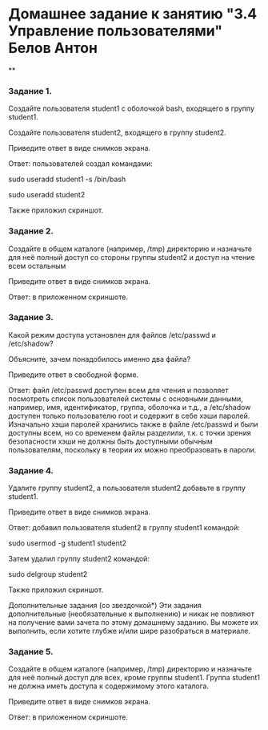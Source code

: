 # Домашнее задание к занятию "3.4 Управление пользователями" Белов Антон
**


### Задание 1.

Создайте пользователя student1 с оболочкой bash, входящего в группу student1.

Создайте пользователя student2, входящего в группу student2.

Приведите ответ в виде снимков экрана.

Ответ: пользователей создал командами:

sudo useradd student1 -s /bin/bash

sudo useradd student2

Также приложил скриншот.

### Задание 2.

Создайте в общем каталоге (например, /tmp) директорию и назначьте для неё полный доступ со стороны группы student2 и доступ на чтение всем остальным

Приведите ответ в виде снимков экрана.

Ответ: в приложенном скриншоте.

### Задание 3.

Какой режим доступа установлен для файлов /etc/passwd и /etc/shadow?

Объясните, зачем понадобилось именно два файла?

Приведите ответ в свободной форме.

Ответ: файл /etc/passwd доступен всем для чтения и позволяет посмотреть список пользователей системы с основными данными, например, имя, идентификатор, группа, оболочка и т.д., а /etc/shadow доступен только пользователю root и содержит в себе хэши паролей. Изначально хэши паролей хранились также в файле /etc/passwd и были доступны всем, но со временем файлы разделили, т.к. с точки зрения безопасности хэши не должны быть доступными обычным пользователям, поскольку в теории их можно преобразовать в пароли. 

### Задание 4.

Удалите группу student2, а пользователя student2 добавьте в группу student1.

Приведите ответ в виде снимков экрана.

Ответ: добавил пользователя student2 в группу student1 командой:

sudo usermod -g student1 student2

Затем удалил группу student2 командой:

sudo delgroup student2

Также приложил скриншот.

Дополнительные задания (со звездочкой*)
Эти задания дополнительные (необязательные к выполнению) и никак не повлияют на получение вами зачета по этому домашнему заданию. Вы можете их выполнить, если хотите глубже и/или шире разобраться в материале.

### Задание 5.

Создайте в общем каталоге (например, /tmp) директорию и назначьте для неё полный доступ для всех, кроме группы student1. Группа student1 не должна иметь доступа к содержимому этого каталога.

Приведите ответ в виде снимков экрана.

Ответ: в приложенном скриншоте.
